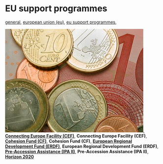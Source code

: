 # EU support programmes

<a href="http://www.ris.eu/general" style="text-transform:lowercase;">General</a>, <a href="http://www.ris.eu/general/european_union__eu_" style="text-transform:lowercase;">European Union (EU)</a>, <a href="http://www.ris.eu/general/european_union__eu_/eu_support_programmes" style="text-transform:lowercase;">EU support programmes</a>,   
  
![](docs/Image/332/thumb_450x-_money.jpg),   
<a href="http://ec.europa.eu/inea/en/connecting-europe-facility" target="_blank">__Connecting Europe Facility (CEF)__</a>, __Connecting Europe Facility (CEF)__,   
<a href="http://ec.europa.eu/regional_policy/thefunds/cohesion/index_en.cfm" target="_blank">__Cohesion Fund (CF)__</a>, __Cohesion Fund (CF)__, <a href="http://ec.europa.eu/regional_policy/thefunds/regional/index_en.cfm" target="_blank">__European Regional Development Fund (ERDF)__</a>, __European Regional Development Fund (ERDF)__, <a href="http://ec.europa.eu/enlargement/instruments/overview/index_en.htm" target="_blank">__Pre-Accession Assistance (IPA II)__</a>, __Pre-Accession Assistance (IPA II)__,   
<a href="http://ec.europa.eu/programmes/horizon2020/" target="_blank">__Horizon 2020__</a>
